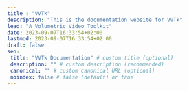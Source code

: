 ```yaml
---
title : "VVTk"
description: "This is the documentation website for VVTk"
lead: "A Volumetric Video Toolkit"
date: 2023-09-07T16:33:54+02:00
lastmod: 2023-09-07T16:33:54+02:00
draft: false
seo:
 title: "VVTk Documentation" # custom title (optional)
 description: "" # custom description (recommended)
 canonical: "" # custom canonical URL (optional)
 noindex: false # false (default) or true
---
```

